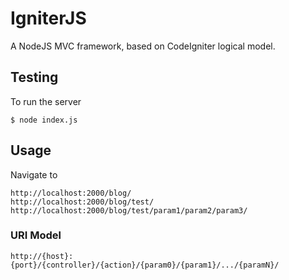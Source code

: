 IgniterJS
=========

A NodeJS MVC framework, based on CodeIgniter logical model.


Testing
-------

To run the server
	
	$ node index.js
	
	
Usage
-----

Navigate to

	http://localhost:2000/blog/
	http://localhost:2000/blog/test/
	http://localhost:2000/blog/test/param1/param2/param3/
	
	
### URI Model

	http://{host}:{port}/{controller}/{action}/{param0}/{param1}/.../{paramN}/